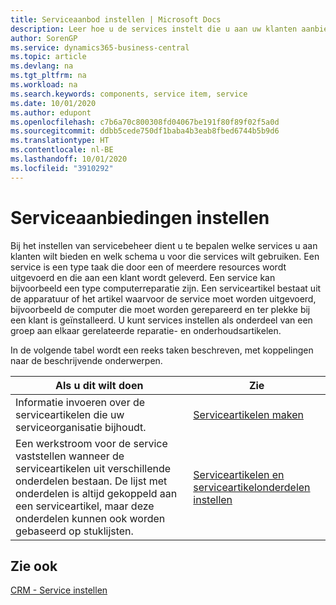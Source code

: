 ```yaml
---
title: Serviceaanbod instellen | Microsoft Docs
description: Leer hoe u de services instelt die u aan uw klanten aanbiedt.
author: SorenGP
ms.service: dynamics365-business-central
ms.topic: article
ms.devlang: na
ms.tgt_pltfrm: na
ms.workload: na
ms.search.keywords: components, service item, service
ms.date: 10/01/2020
ms.author: edupont
ms.openlocfilehash: c7b6a70c800308fd04067be191f80f89f02f5a0d
ms.sourcegitcommit: ddbb5cede750df1baba4b3eab8fbed6744b5b9d6
ms.translationtype: HT
ms.contentlocale: nl-BE
ms.lasthandoff: 10/01/2020
ms.locfileid: "3910292"
---
```

# <a name="set-up-service-offerings"></a>Serviceaanbiedingen instellen
Bij het instellen van servicebeheer dient u te bepalen welke services u aan klanten wilt bieden en welk schema u voor die services wilt gebruiken. Een service is een type taak die door een of meerdere resources wordt uitgevoerd en die aan een klant wordt geleverd. Een service kan bijvoorbeeld een type computerreparatie zijn. Een serviceartikel bestaat uit de apparatuur of het artikel waarvoor de service moet worden uitgevoerd, bijvoorbeeld de computer die moet worden gerepareerd en ter plekke bij een klant is geïnstalleerd. U kunt services instellen als onderdeel van een groep aan elkaar gerelateerde reparatie- en onderhoudsartikelen.  
  
In de volgende tabel wordt een reeks taken beschreven, met koppelingen naar de beschrijvende onderwerpen.  
  
|**Als u dit wilt doen**|**Zie**|  
|------------|-------------|  
|Informatie invoeren over de serviceartikelen die uw serviceorganisatie bijhoudt.|[Serviceartikelen maken](service-how-to-create-service-items.md)|  
|Een werkstroom voor de service vaststellen wanneer de serviceartikelen uit verschillende onderdelen bestaan. De lijst met onderdelen is altijd gekoppeld aan een serviceartikel, maar deze onderdelen kunnen ook worden gebaseerd op stuklijsten.|[Serviceartikelen en serviceartikelonderdelen instellen](service-how-setup-service-items.md)|  
  
## <a name="see-also"></a>Zie ook  
[CRM - Service instellen](service-setup-service.md)   